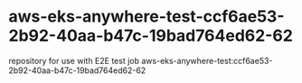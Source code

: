 # aws-eks-anywhere-test-ccf6ae53-2b92-40aa-b47c-19bad764ed62-62
repository for use with E2E test job aws-eks-anywhere-test:ccf6ae53-2b92-40aa-b47c-19bad764ed62-62
